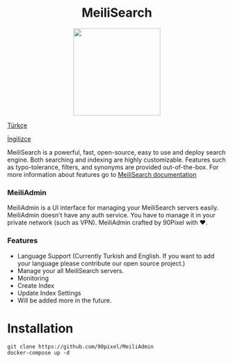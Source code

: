 <h1 align="center">
MeiliSearch
</h1> 


<p align="center">


  <img width="200" height="200" src="https://raw.githubusercontent.com/meilisearch/MeiliSearch/main/assets/logo.svg">
</p>

[Türkçe](./README.md)


[İngilizce](./README_EN.md)

MeiliSearch is a powerful, fast, open-source, easy to use and deploy search engine. Both searching and indexing are highly customizable. Features such as typo-tolerance, filters, and synonyms are provided out-of-the-box. For more information about features go to [MeiliSearch documentation](https://docs.meilisearch.com/ "MeiliSearch documentation")

### MeiliAdmin

MeiliAdmin is a UI interface for managing your MeiliSearch servers easily. MeiliAdmin doesn't have any auth service. You have to manage it in your private network (such as VPN). MeiliAdmin crafted by 90Pixel with ❤️.

### Features

- Language Support (Currently Turkish and English. If you want to add your language please contribute our open source project.)
- Manage your all MeiliSearch servers.
- Monitoring
- Create Index
- Update Index Settings
- Will be added more in the future.

# Installation

```
git clone https://github.com/90pixel/MeiliAdmin
docker-compose up -d
```


